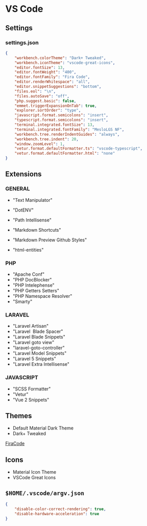 # VS Code

## Settings

### settings.json

```JSON
{
    "workbench.colorTheme": "Dark+ Tweaked",
    "workbench.iconTheme": "vscode-great-icons",
    "editor.fontSize": 13,
    "editor.fontWeight": "400",
    "editor.fontFamily": "Fira Code",
    "editor.renderWhitespace": "all",
    "editor.snippetSuggestions": "bottom",
    "files.eol": "\n",
    "files.autoSave": "off",
    "php.suggest.basic": false,
    "emmet.triggerExpansionOnTab": true,
    "explorer.sortOrder": "type",
    "javascript.format.semicolons": "insert",
    "typescript.format.semicolons": "insert",
    "terminal.integrated.fontSize": 13,
    "terminal.integrated.fontFamily": "MesloLGS NF",
    "workbench.tree.renderIndentGuides": "always",
    "workbench.tree.indent": 20,
    "window.zoomLevel": 1,
    "vetur.format.defaultFormatter.ts": "vscode-typescript",
    "vetur.format.defaultFormatter.html": "none"
}
```

## Extensions

### GENERAL
- "Text Manipulator"
- "DotENV"
- "Path Intellisense"

- "Markdown Shortcuts"
- "Markdown Preview Github Styles"

- "html-entities"

### PHP
- "Apache Conf"
- "PHP DocBlocker"
- "PHP Intelephense"
- "PHP Getters Setters"
- "PHP Namespace Resolver"
- "Smarty"

### LARAVEL
- "Laravel Artisan" 
- "Laravel  Blade Spacer"
- "Laravel Blade Snippets"
- "Laravel goto view"
- "laravel-goto-controller"
- "Laravel Model Snippets"
- "Laravel 5 Snippets"	
- "Laravel Extra Intellisense"

### JAVASCRIPT
- "SCSS Formatter"
- "Vetur"
- "Vue 2 Snippets"

## Themes
- Default Material Dark Theme
- Dark+ Tweaked

[FiraCode](https://github.com/tonsky/FiraCode/wiki/VS-Code-Instructions)

## Icons
- Material Icon Theme
- VSCode Great Icons

## `$HOME/.vscode/argv.json`
```JSON
{
	"disable-color-correct-rendering": true,
	"disable-hardware-acceleration": true
}
```
